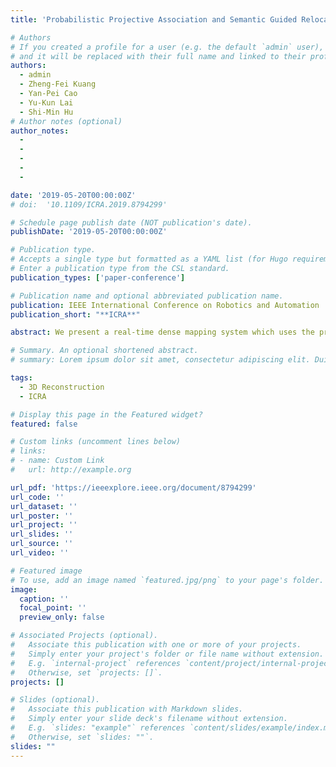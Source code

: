 ```yaml
---
title: 'Probabilistic Projective Association and Semantic Guided Relocalization for Dense Reconstruction'

# Authors
# If you created a profile for a user (e.g. the default `admin` user), write the username (folder name) here
# and it will be replaced with their full name and linked to their profile.
authors:
  - admin
  - Zheng-Fei Kuang
  - Yan-Pei Cao
  - Yu-Kun Lai
  - Shi-Min Hu
# Author notes (optional)
author_notes:
  -
  - 
  - 
  - 
  - 

date: '2019-05-20T00:00:00Z'
# doi:  '10.1109/ICRA.2019.8794299'

# Schedule page publish date (NOT publication's date).
publishDate: '2019-05-20T00:00:00Z'

# Publication type.
# Accepts a single type but formatted as a YAML list (for Hugo requirements).
# Enter a publication type from the CSL standard.
publication_types: ['paper-conference']

# Publication name and optional abbreviated publication name.
publication: IEEE International Conference on Robotics and Automation
publication_short: "**ICRA**"

abstract: We present a real-time dense mapping system which uses the predicted 2D semantic labels for optimizing the geometric quality of reconstruction. With a combination of Convolutional Neural Networks (CNNs) for 2D labeling and a Simultaneous Localization and Mapping (SLAM) system for camera trajectory estimation, recent approaches have succeeded in incrementally fusing and labeling 3D scenes. However, the geometric quality of the reconstruction can be further improved by incorporating such semantic prediction results, which is not sufficiently exploited by existing methods. In this paper, we propose to use semantic information to improve two crucial modules in the reconstruction pipeline, namely tracking and loop detection, for obtaining mutual benefits in geometric reconstruction and semantic recognition. Specifically for tracking, we use a novel probabilistic projective association approach to efficiently pick out candidate correspondences, where the confidence of these correspondences is quantified concerning similarities on all available short-term invariant features. For the loop detection, we incorporate these semantic labels into the original encoding through Randomized Ferns to generate a more comprehensive representation for retrieving candidate loop frames. Evaluations on a publicly available synthetic dataset have shown the effectiveness of our approach that considers such semantic hints as a reliable feature for achieving higher geometric quality.

# Summary. An optional shortened abstract.
# summary: Lorem ipsum dolor sit amet, consectetur adipiscing elit. Duis posuere tellus ac convallis placerat. Proin tincidunt magna sed ex sollicitudin condimentum.

tags:
  - 3D Reconstruction
  - ICRA

# Display this page in the Featured widget?
featured: false

# Custom links (uncomment lines below)
# links:
# - name: Custom Link
#   url: http://example.org

url_pdf: 'https://ieeexplore.ieee.org/document/8794299'
url_code: ''
url_dataset: ''
url_poster: ''
url_project: ''
url_slides: ''
url_source: ''
url_video: ''

# Featured image
# To use, add an image named `featured.jpg/png` to your page's folder.
image:
  caption: ''
  focal_point: ''
  preview_only: false

# Associated Projects (optional).
#   Associate this publication with one or more of your projects.
#   Simply enter your project's folder or file name without extension.
#   E.g. `internal-project` references `content/project/internal-project/index.md`.
#   Otherwise, set `projects: []`.
projects: []

# Slides (optional).
#   Associate this publication with Markdown slides.
#   Simply enter your slide deck's filename without extension.
#   E.g. `slides: "example"` references `content/slides/example/index.md`.
#   Otherwise, set `slides: ""`.
slides: ""
---
```

